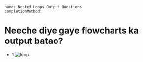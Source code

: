 ```ngMeta
name: Nested Loops Output Questions
completionMethod: 

```

# Neeche diye gaye flowcharts ka output batao?

- 1 ![loop](../3rdNested-Loop.png)


